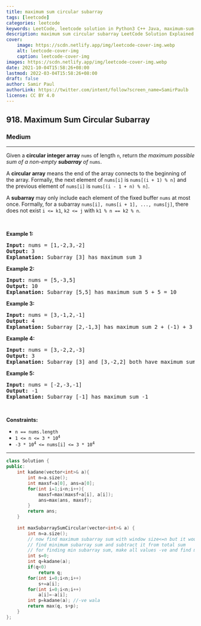 ```yaml
---
title: maximum sum circular subarray
tags: [leetcode]
categories: leetcode
keywords: LeetCode, leetcode solution in Python3 C++ Java, maximum-sum-circular-subarray solution
description: maximum sum circular subarray LeetCode Solution Explained
cover:
    image: https://scdn.netlify.app/img/leetcode-cover-img.webp
    alt: leetcode-cover-img
    caption: leetcode-cover-img
images: https://scdn.netlify.app/img/leetcode-cover-img.webp
date: 2021-10-04T15:58:26+08:00
lastmod: 2022-03-04T15:58:26+08:00
draft: false
author: Samir Paul
authorLink: https://twitter.com/intent/follow?screen_name=SamirPaulb
license: CC BY 4.0
---
```



<h2>918. Maximum Sum Circular Subarray</h2><h3>Medium</h3><hr><div><p>Given a <strong>circular integer array</strong> <code>nums</code> of length <code>n</code>, return <em>the maximum possible sum of a non-empty <strong>subarray</strong> of </em><code>nums</code>.</p>

<p>A <strong>circular array</strong> means the end of the array connects to the beginning of the array. Formally, the next element of <code>nums[i]</code> is <code>nums[(i + 1) % n]</code> and the previous element of <code>nums[i]</code> is <code>nums[(i - 1 + n) % n]</code>.</p>

<p>A <strong>subarray</strong> may only include each element of the fixed buffer <code>nums</code> at most once. Formally, for a subarray <code>nums[i], nums[i + 1], ..., nums[j]</code>, there does not exist <code>i &lt;= k1</code>, <code>k2 &lt;= j</code> with <code>k1 % n == k2 % n</code>.</p>

<p>&nbsp;</p>
<p><strong>Example 1:</strong></p>

<pre><strong>Input:</strong> nums = [1,-2,3,-2]
<strong>Output:</strong> 3
<strong>Explanation:</strong> Subarray [3] has maximum sum 3
</pre>

<p><strong>Example 2:</strong></p>

<pre><strong>Input:</strong> nums = [5,-3,5]
<strong>Output:</strong> 10
<strong>Explanation:</strong> Subarray [5,5] has maximum sum 5 + 5 = 10
</pre>

<p><strong>Example 3:</strong></p>

<pre><strong>Input:</strong> nums = [3,-1,2,-1]
<strong>Output:</strong> 4
<strong>Explanation:</strong> Subarray [2,-1,3] has maximum sum 2 + (-1) + 3 = 4
</pre>

<p><strong>Example 4:</strong></p>

<pre><strong>Input:</strong> nums = [3,-2,2,-3]
<strong>Output:</strong> 3
<strong>Explanation:</strong> Subarray [3] and [3,-2,2] both have maximum sum 3
</pre>

<p><strong>Example 5:</strong></p>

<pre><strong>Input:</strong> nums = [-2,-3,-1]
<strong>Output:</strong> -1
<strong>Explanation:</strong> Subarray [-1] has maximum sum -1
</pre>

<p>&nbsp;</p>
<p><strong>Constraints:</strong></p>

<ul>
	<li><code>n == nums.length</code></li>
	<li><code>1 &lt;= n &lt;= 3 * 10<sup>4</sup></code></li>
	<li><code>-3 * 10<sup>4</sup> &lt;= nums[i] &lt;= 3 * 10<sup>4</sup></code></li>
</ul>
</div>

---




```cpp
class Solution {
public:
    int kadane(vector<int>& a){
        int n=a.size();
        int maxsf=a[0], ans=a[0];
        for(int i=1;i<n;i++){
            maxsf=max(maxsf+a[i], a[i]);
            ans=max(ans, maxsf);
        }
        return ans;
    }
    
    int maxSubarraySumCircular(vector<int>& a) {
        int n=a.size();
        // now find maximum subarray sum with window size<=n but it would be too hard
        // find minimum subarray sum and subtract it from total sum
        // for finding min subarray sum, make all values -ve and find max subarray sum
        int s=0;
        int q=kadane(a);
        if(q<0)
            return q;
        for(int i=0;i<n;i++)
            s+=a[i];
        for(int i=0;i<n;i++)
            a[i]=-a[i];
        int p=kadane(a); //-ve wala 
        return max(q, s+p);
    }
};
```
